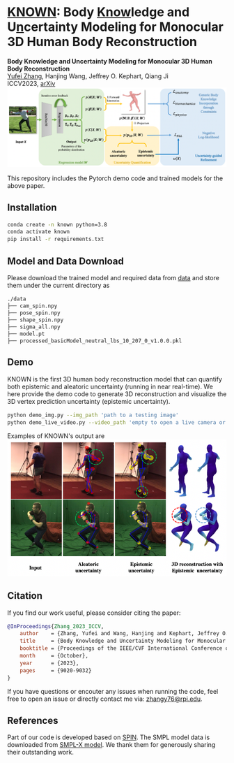 # <ins>KNOWN</ins>: Body <ins>Know</ins>ledge and U<ins>n</ins>certainty Modeling for Monocular 3D Human Body Reconstruction
  **Body Knowledge and Uncertainty Modeling for Monocular 3D Human Body Reconstruction** <br />
  [Yufei Zhang](https://zhangy76.github.io/), Hanjing Wang, Jeffrey O. Kephart, Qiang Ji <br /> 
  ICCV2023, [arXiv](https://arxiv.org/abs/2308.00799) <br />
![](method.png)

This repository includes the Pytorch demo code and trained models for the above paper. 

## Installation
```bash
conda create -n known python=3.8
conda activate known
pip install -r requirements.txt
```

## Model and Data Download
Please download the trained model and required data from [data](https://www.dropbox.com/scl/fo/12m5bz2vi0sa6exap3cmu/h?rlkey=v79f2jdfc9qgfjeywe7i7bztn&dl=0) and store them under the current directory as 
```
./data
├── cam_spin.npy
├── pose_spin.npy
├── shape_spin.npy
├── sigma_all.npy
├── model.pt
├── processed_basicModel_neutral_lbs_10_207_0_v1.0.0.pkl
```

## Demo
KNOWN is the first 3D human body reconstruction model that can quantify both epistemic and aleatoric uncertainty (running in near real-time). We here provide the demo code to generate 3D reconstruction and visualize the 3D vertex prediction uncertainty (epistemic uncertainty).
```bash
python demo_img.py --img_path 'path to a testing image'
python demo_live_video.py --video_path 'empty to open a live camera or path to a testing video'
```

Examples of KNOWN's output are <br />
<img src="example.png" width="600">

## Citation
If you find our work useful, please consider citing the paper:
```bibtex
@InProceedings{Zhang_2023_ICCV,
    author    = {Zhang, Yufei and Wang, Hanjing and Kephart, Jeffrey O. and Ji, Qiang},
    title     = {Body Knowledge and Uncertainty Modeling for Monocular 3D Human Body Reconstruction},
    booktitle = {Proceedings of the IEEE/CVF International Conference on Computer Vision (ICCV)},
    month     = {October},
    year      = {2023},
    pages     = {9020-9032}
}
```

If you have questions or encouter any issues when running the code, feel free to open an issue or directly contact me via: zhangy76@rpi.edu.

## References
Part of our code is developed based on [SPIN](https://github.com/nkolot/SPIN). The SMPL model data is downloaded from [SMPL-X model](https://github.com/vchoutas/smplx). We thank them for generously sharing their outstanding work.

